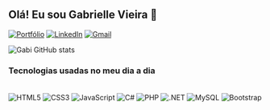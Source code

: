 ## Olá! Eu sou Gabrielle Vieira 🥰

[![Portfólio](https://img.shields.io/website?label=Portifólio&style=for-the-badge&url=https://portfolio-gabriellevieira-2e1.netlify.app/)](https://portfolio-gabriellevieira-2e1.netlify.app/) 
[![LinkedIn](https://img.shields.io/badge/LinkedIn-0077B5?style=for-the-badge&logo=linkedin&logoColor=white)](https://www.linkedin.com/in/gabriellevieira-ti/)
[![Gmail](https://img.shields.io/badge/Gmail-D14836?style=for-the-badge&logo=gmail&logoColor=white)]()


![Gabi GitHub stats](https://github-readme-stats.vercel.app/api?username=GabrielleVieira&show_icons=true&theme=cobalt)


### Tecnologias usadas no meu dia a dia
<div style="display:inline_block" ><br/>
    <img align="center" alt="HTML5" src="https://img.shields.io/badge/HTML5-E34F26?style=for-the-badge&logo=html5&logoColor=white"/>
    <img align="center" alt="CSS3" src="https://img.shields.io/badge/CSS3-1572B6?style=for-the-badge&logo=css3&logoColor=white"/>
    <img align="center" alt="JavaScript" src="https://img.shields.io/badge/JavaScript-323330?style=for-the-badge&logo=javascript&logoColor=F7DF1E"/>
  <img align="center" alt="C#" src="https://img.shields.io/badge/C%23-239120?style=for-the-badge&logo=c-sharp&logoColor=white"/>
  <img align="center" alt="PHP" src="https://img.shields.io/badge/PHP-777BB4?style=for-the-badge&logo=php&logoColor=white"/> 
  <img align="center" alt=".NET" src="https://img.shields.io/badge/.NET-5C2D91?style=for-the-badge&logo=.net&logoColor=white"/> 
    <img align="center" alt="MySQL" src="https://img.shields.io/badge/MySQL-00000F?style=for-the-badge&logo=mysql&logoColor=white"/>
  <img align="center" alt="Bootstrap" src="https://img.shields.io/badge/Bootstrap-563D7C?style=for-the-badge&logo=bootstrap&logoColor=white"/>
</div>
